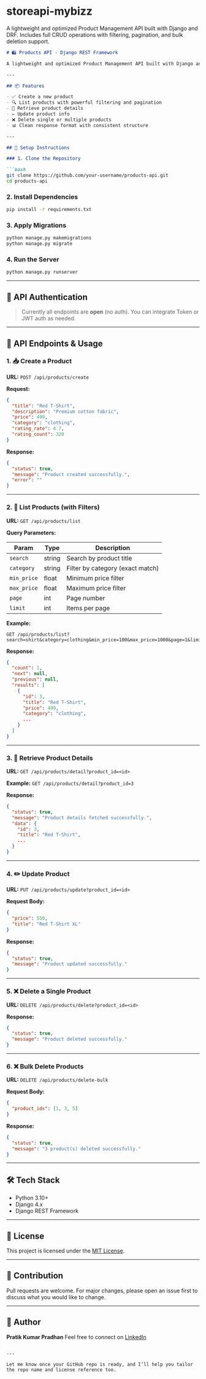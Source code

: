 # storeapi-mybizz
A lightweight and optimized Product Management API built with Django and DRF. Includes full CRUD operations with filtering, pagination, and bulk deletion support.


````markdown
# 🛍️ Products API - Django REST Framework

A lightweight and optimized Product Management API built with Django and DRF. Includes full CRUD operations with filtering, pagination, and bulk deletion support.

---

## 📦 Features

- ✅ Create a new product
- 🔍 List products with powerful filtering and pagination
- 📄 Retrieve product details
- ✏️ Update product info
- ❌ Delete single or multiple products
- 📊 Clean response format with consistent structure

---

## 🚀 Setup Instructions

### 1. Clone the Repository

```bash
git clone https://github.com/your-username/products-api.git
cd products-api
````

### 2. Install Dependencies

```bash
pip install -r requirements.txt
```

### 3. Apply Migrations

```bash
python manage.py makemigrations
python manage.py migrate
```

### 4. Run the Server

```bash
python manage.py runserver
```

---

## 🔐 API Authentication

> Currently all endpoints are **open** (no auth). You can integrate Token or JWT auth as needed.

---

## 📘 API Endpoints & Usage

### 1. 📥 Create a Product

**URL:** `POST /api/products/create`

**Request:**

```json
{
  "title": "Red T-Shirt",
  "description": "Premium cotton fabric",
  "price": 499,
  "category": "clothing",
  "rating_rate": 4.7,
  "rating_count": 320
}
```

**Response:**

```json
{
  "status": true,
  "message": "Product created successfully.",
  "error": ""
}
```

---

### 2. 📃 List Products (with Filters)

**URL:** `GET /api/products/list`

**Query Parameters:**

| Param       | Type   | Description                      |
| ----------- | ------ | -------------------------------- |
| `search`    | string | Search by product title          |
| `category`  | string | Filter by category (exact match) |
| `min_price` | float  | Minimum price filter             |
| `max_price` | float  | Maximum price filter             |
| `page`      | int    | Page number                      |
| `limit`     | int    | Items per page                   |

**Example:**

```
GET /api/products/list?search=shirt&category=clothing&min_price=100&max_price=1000&page=1&limit=10
```

**Response:**

```json
{
  "count": 1,
  "next": null,
  "previous": null,
  "results": [
    {
      "id": 3,
      "title": "Red T-Shirt",
      "price": 499,
      "category": "clothing",
      ...
    }
  ]
}
```

---

### 3. 📄 Retrieve Product Details

**URL:** `GET /api/products/detail?product_id=<id>`

**Example:**
`GET /api/products/detail?product_id=3`

**Response:**

```json
{
  "status": true,
  "message": "Product details fetched successfully.",
  "data": {
    "id": 3,
    "title": "Red T-Shirt",
    ...
  }
}
```

---

### 4. ✏️ Update Product

**URL:** `PUT /api/products/update?product_id=<id>`

**Request Body:**

```json
{
  "price": 550,
  "title": "Red T-Shirt XL"
}
```

**Response:**

```json
{
  "status": true,
  "message": "Product updated successfully."
}
```

---

### 5. ❌ Delete a Single Product

**URL:** `DELETE /api/products/delete?product_id=<id>`

**Response:**

```json
{
  "status": true,
  "message": "Product deleted successfully."
}
```

---

### 6. ❌ Bulk Delete Products

**URL:** `DELETE /api/products/delete-bulk`

**Request Body:**

```json
{
  "product_ids": [1, 3, 5]
}
```

**Response:**

```json
{
  "status": true,
  "message": "3 product(s) deleted successfully."
}
```

---

## 🛠 Tech Stack

* Python 3.10+
* Django 4.x
* Django REST Framework

---

## 📄 License

This project is licensed under the [MIT License](LICENSE).

---

## 🙌 Contribution

Pull requests are welcome. For major changes, please open an issue first to discuss what you would like to change.

---

## 👤 Author

**Pratik Kumar Pradhan**
Feel free to connect on [LinkedIn](https://www.linkedin.com)

```

---

Let me know once your GitHub repo is ready, and I’ll help you tailor the repo name and license reference too.
```
